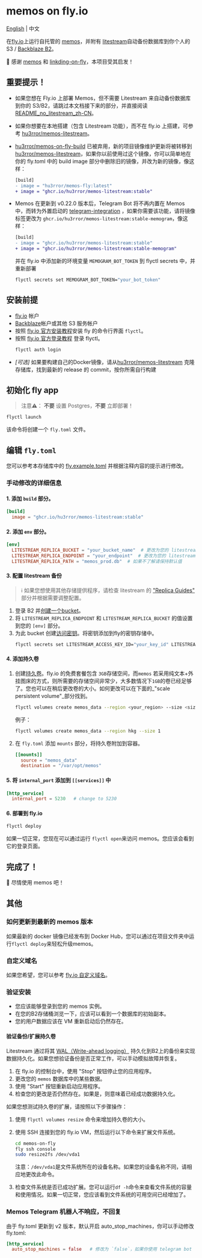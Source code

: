 # memos on fly.io

[English](README.md) | 中文

在[fly.io](https://fly.io/)上运行自托管的 [memos](https://github.com/usememos/memos)，并附有 [litestream](https://litestream.io/)自动备份数据库到你个人的 S3 / [Backblaze B2](https://www.backblaze.com/b2/cloud-storage.html)。

🙏 感谢 [memos](https://github.com/usememos/memos) 和 [linkding-on-fly](https://github.com/fspoettel/linkding-on-fly)，本项目受其启发！

## 重要提示！

- 如果您想在 Fly.io 上部署 Memos，但不需要 Litestream 来自动备份数据库到你的 S3/B2，请跳过本文档接下来的部分，并直接阅读 [README_no_litestream_zh-CN](README_no_litestream_zh-CN.md)。
- 如果你想要在本地搭建（包含 Litestream 功能），而不在 fly.io 上搭建，可参考 [hu3rror/memos-litestream](https://github.com/hu3rror/memos-litestream)。
- [hu3rror/memos-on-fly-build](https://github.com/hu3rror/memos-on-fly-build) 已被弃用，新的项目镜像维护更新将被转移到 [hu3rror/memos-litestream](https://github.com/hu3rror/memos-litestream)，如果你以前使用过这个镜像，你可以简单地在你的 fly.toml 中的 build image 部分中删除旧的镜像，并改为新的镜像，像这样：

  ```diff
  [build]
  - image = "hu3rror/memos-fly:latest"
  + image = "ghcr.io/hu3rror/memos-litestream:stable"
  ```
- Memos 在更新到 v0.22.0 版本后，Telegram Bot 将不再内置在 Memos 中，而转为外置启动的 [telegram-integration](https://github.com/usememos/telegram-integration) ，如果你需要该功能，请将镜像标签更改为 `ghcr.io/hu3rror/memos-litestream:stable-memogram`，像这样：

  ```diff
  [build]
  - image = "ghcr.io/hu3rror/memos-litestream:stable"
  + image = "ghcr.io/hu3rror/memos-litestream:stable-memogram"
  ```
  并在 fly.io 中添加新的环境变量 `MEMOGRAM_BOT_TOKEN` 到 flyctl secrets 中，并重新部署
  ```sh
  flyctl secrets set MEMOGRAM_BOT_TOKEN="your_bot_token"
  ```

## 安装前提

  - [fly.io](https://fly.io/) 帐户
  - [Backblaze](https://www.backblaze.com/)帐户或其他 S3 服务帐户
  - 按照 [fly.io 官方安装教程](https://fly.io/docs/getting-started/installing-flyctl/)安装 fly 的命令行界面 `flyctl`。
  - 按照 [fly.io 官方登录教程](https://fly.io/docs/getting-started/log-in-to-fly/) 登录 flyctl。
    ```sh
    flyctl auth login
    ```
  - *[可选]* 如果要构建自己的Docker镜像，请从[hu3rror/memos-litestream](https://github.com/hu3rror/memos-litestream) 克隆存储库，找到最新的 release 的 commit，按你所需自行构建


## 初始化 fly app

> 注意⚠️： **不要** 设置 Postgres，**不要** 立即部署！

  ```sh
  flyctl launch
  ```

该命令将创建一个 `fly.toml` 文件。

## 编辑 `fly.toml`

您可以参考本存储库中的 [fly.example.toml](fly.example.toml) 并根据注释内容的提示进行修改。

### 手动修改的详细信息

#### 1. 添加 `build` 部分。

  ```toml
  [build]
    image = "ghcr.io/hu3rror/memos-litestream:stable"
  ```

#### 2. 添加 `env` 部分。

  ```toml
  [env]
    LITESTREAM_REPLICA_BUCKET = "your_bucket_name"  # 更改为您的 litestream bucket 名称
    LITESTREAM_REPLICA_ENDPOINT = "your_endpoint"  # 更改为您的 litestream ENDPOINT 网址
    LITESTREAM_REPLICA_PATH = "memos_prod.db"  # 如果不了解请保持默认值
  ```

#### 3. 配置 litestream 备份

> ℹ️ 如果您想使用其他存储提供程序，请检查 litestream 的 ["Replica Guides"](https://litestream.io/guides/) 部分并根据需要调整配置。

  1. 登录 B2 并[创建一个bucket](https://litestream.io/guides/backblaze/#create-a-bucket)。
  2. 将 `LITESTREAM_REPLICA_ENDPOINT` 和 `LITESTREAM_REPLICA_BUCKET` 的值设置到您的 `[env]` 部分。
  3. 为此 bucket 创建[访问密钥](https://litestream.io/guides/backblaze/#create-a-user)。将密钥添加到fly的密钥存储中。
      ```sh
      flyctl secrets set LITESTREAM_ACCESS_KEY_ID="your_key_id" LITESTREAM_SECRET_ACCESS_KEY="your_application_key"
      ```

#### 4. 添加持久卷

  1. 创建[持久卷](https://fly.io/docs/reference/volumes/)。fly.io 的免费套餐包含 `3GB`存储空间，而`memos` 若采用纯文本+外挂图床的方式，则所需要的存储空间非常少，大多数情况下`1GB`的卷已经足够了。您也可以在稍后更改卷的大小。如何更改可以在下面的_"scale persistent volume"_部分找到。
      ```sh
      flyctl volumes create memos_data --region <your_region> --size <size_in_gb>
      ```
      例子：
        ```sh
        flyctl volumes create memos_data --region hkg --size 1
        ```

  2. 在 `fly.toml` 添加 `mounts` 部分，将持久卷附加到容器。
      ```toml
      [[mounts]]
        source = "memos_data"
        destination = "/var/opt/memos"
      ```

#### 5. 将 `internal_port` 添加到 `[[services]]` 中

```toml
[http_service]
  internal_port = 5230   # change to 5230
```

#### 6. 部署到 fly.io

  ```sh
  flyctl deploy
  ```

如果一切正常，您现在可以通过运行 `flyctl open`来访问 memos。您应该会看到它的登录页面。

## 完成了！

🎊 尽情使用 memos 吧！

## 其他

### 如何更新到最新的 memos 版本

如果最新的 docker 镜像已经发布到 Docker Hub，您可以通过在项目文件夹中运行`flyctl deploy`来轻松升级memos。

### 自定义域名

如果您希望，您可以参考 [fly.io 自定义域名](https://fly.io/docs/app-guides/custom-domains-with-fly/)。

### 验证安装

 - 您应该能够登录到您的 memos 实例。
 - 在您的B2存储桶浏览一下，应该可以看到一个数据库的初始副本。
 - 您的用户数据应该在 VM 重新启动后仍然存在。

#### 验证备份/扩展持久卷

Litestream 通过将其 [WAL（Write-ahead logging）](https://en.wikipedia.org/wiki/Write-ahead_logging) 持久化到B2上的备份来实现数据持久化。如果您想验证备份是否正常工作，可以手动模拟故障并恢复。

1. 在 fly.io 的控制台中，使用 "Stop" 按钮停止您的应用程序。
2. 更改您的 `memos` 数据库中的某些数据。
3. 使用 "Start" 按钮重新启动应用程序。
4. 检查您的更改是否仍然存在。如果是，则意味着已经成功数据持久化。

如果您想测试持久卷的扩展，请按照以下步骤操作：

1. 使用 `flyctl volumes resize` 命令来增加持久卷的大小。
2. 使用 SSH 连接到您的 fly.io VM，然后运行以下命令来扩展文件系统。
   ```sh
   cd memos-on-fly
   fly ssh console
   sudo resize2fs /dev/vda1
   ```
   注意：`/dev/vda1`是文件系统所在的设备名称。如果您的设备名称不同，请相应地更改此命令。

3. 检查文件系统是否已成功扩展。您可以运行`df -h`命令来查看文件系统的容量和使用情况。如果一切正常，您应该看到文件系统的可用空间已经增加了。

### Memos Telegram 机器人不响应，不回复

由于 fly.toml 更新到 v2 版本，默认开启 auto_stop_machines，你可以手动修改 fly.toml:

```toml
[http_service]
  auto_stop_machines = false   # 修改为 `false`，如果你使用 telegram bot
```
